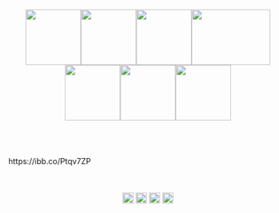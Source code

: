 <br>
<br>
<br>
<br>
<br>
<br>
<br>
<br>
<br>
<p align="center">
  <img src="https://media3.giphy.com/media/ln7z2eWriiQAllfVcn/200w.webp" width="100"><img src="https://i.giphy.com/media/LMt9638dO8dftAjtco/200.webp" width="100"><img src="https://media3.giphy.com/media/kdFc8fubgS31b8DsVu/giphy.webp" width="100"><img src="https://i.ibb.co/h2j1cLn/12165862-azurelogo-1.png"   height ="100" width="142"><img src="https://i.giphy.com/media/KzJkzjggfGN5Py6nkT/200.webp" width="100"><img src="https://i.giphy.com/media/IdyAQJVN2kVPNUrojM/200.webp" width="100"><img src="https://i.ibb.co/Ptqv7ZP/C-Sharp-01.png"  height ="100" width="100">
</p>
<br>
<br>
<br>https://ibb.co/Ptqv7ZP
<br>
<br>
<br>
<p align="center">
<a href="https://twitter.com/Souradeepbaner1" target="_blank"><img align="center" src="https://cdn.jsdelivr.net/npm/simple-icons@3.0.1/icons/twitter.svg" alt="souradeep" height="20" width="20" target="_blank"/></a>
<a href="https://www.linkedin.com/in/sbanerjee2304/" target="_blank"><img align="center" src="https://cdn.jsdelivr.net/npm/simple-icons@3.0.1/icons/linkedin.svg" alt="souradeep" height="20" width="20" target="_blank"/></a>
<a href="https://stackoverflow.com/users/13862223/souradeep-banerjee-ais" target="_blank"><img align="center" src="https://cdn.jsdelivr.net/npm/simple-icons@3.0.1/icons/stackoverflow.svg" alt="souradeep" height="20" width="20" target="_blank"/></a>
<a href="https://www.instagram.com/banerjee.souradeep/" target="_blank"><img align="center" src="https://cdn.jsdelivr.net/npm/simple-icons@3.0.1/icons/instagram.svg" alt="souradeep" height="20" width="20"  target="_blank" /></a>
</p>
<br>
<br>
<br>

